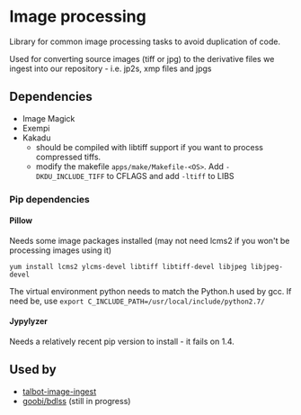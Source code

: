 # Image processing

Library for common image processing tasks to avoid duplication of code.

Used for converting source images (tiff or jpg) to the derivative files we ingest into our repository - i.e. jp2s, xmp files and jpgs

## Dependencies
- Image Magick
- Exempi
- Kakadu
    - should be compiled with libtiff support if you want to process compressed tiffs.
    - modify the makefile `apps/make/Makefile-<OS>`. Add `-DKDU_INCLUDE_TIFF` to CFLAGS and add `-ltiff` to LIBS

### Pip dependencies

#### Pillow

Needs some image packages installed (may not need lcms2 if you won't be processing images using it)

`yum install lcms2 ylcms-devel libtiff libtiff-devel libjpeg libjpeg-devel`

The virtual environment python needs to match the Python.h used by gcc. If need be, use `export C_INCLUDE_PATH=/usr/local/include/python2.7/`

#### Jypylyzer

Needs a relatively recent pip version to install - it fails on 1.4.

## Used by
- [talbot-image-ingest](https://gitlab.bodleian.ox.ac.uk/digital.bodleian/talbot-image-ingest)
- [goobi/bdlss](https://gitlab.bodleian.ox.ac.uk/goobi/bdlss) (still in progress)